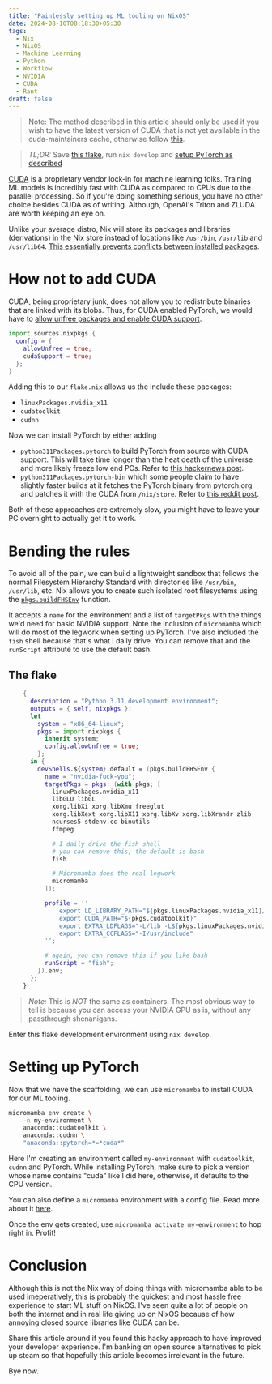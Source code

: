 ```yaml
---
title: "Painlessly setting up ML tooling on NixOS"
date: 2024-08-10T08:18:30+05:30
tags:
  - Nix
  - NixOS
  - Machine Learning
  - Python
  - Workflow
  - NVIDIA
  - CUDA
  - Rant
draft: false
---
```


> Note: The method described in this article should only be used if you wish to have the latest version of CUDA that is
not yet available in the cuda-maintainers cache, otherwise follow [this](https://app.cachix.org/cache/cuda-maintainers#pull).

> *TL;DR:* Save [this flake](#the-flake), run `nix develop` and [setup PyTorch as described](#setting-up-pytorch)

[CUDA](https://en.wikipedia.org/wiki/CUDA) is a proprietary vendor lock-in for machine learning folks.
Training ML models is incredibly fast with CUDA as compared to CPUs due to the parallel
processing. So if you're doing something serious, you have no other choice besides CUDA as of writing.
Although, OpenAI's Triton and ZLUDA are worth keeping an eye on.

Unlike your average distro, Nix will store its packages and libraries (derivations) in the Nix store instead of
locations like `/usr/bin`, `/usr/lib` and `/usr/lib64`. [This essentially prevents conflicts between installed packages](https://zero-to-nix.com/concepts/nix-store).

# How not to add CUDA

CUDA, being proprietary junk, does not allow you to redistribute
binaries that are linked with its blobs. Thus, for CUDA enabled PyTorch, we would have to [allow unfree
packages and enable CUDA support](https://discourse.nixos.org/t/pytorch-and-cuda-torch-not-compiled-with-cuda-enabled/11272/2).

```nix
import sources.nixpkgs {
  config = {
    allowUnfree = true;
    cudaSupport = true;
  };
}
```

Adding this to our `flake.nix` allows us the include these packages:
- `linuxPackages.nvidia_x11`
- `cudatoolkit`
- `cudnn`

Now we can install PyTorch by either adding
- `python311Packages.pytorch` to build PyTorch from source with CUDA support. This will take time longer than the heat death of the universe and more likely freeze low end PCs.
Refer to [this hackernews post](https://news.ycombinator.com/item?id=32931486).
- `python311Packages.pytorch-bin` which some people claim to have slightly faster builds at it
fetches the PyTorch binary from pytorch.org and patches it with the CUDA from `/nix/store`.
Refer to  [this reddit post](https://www.reddit.com/r/NixOS/comments/195pzdb/speeding_up_python311packagestorchwithcuda_build/).

Both of these approaches are extremely slow, you might have to leave your PC overnight to actually get it to work.

# Bending the rules

To avoid all of the pain, we can build a lightweight sandbox that follows the normal Filesystem Hierarchy Standard with directories like `/usr/bin`, `/usr/lib`, etc.
Nix allows you to create such isolated root filesystems using the [`pkgs.buildFHSEnv`](https://ryantm.github.io/nixpkgs/builders/special/fhs-environments/) function.

It accepts a `name` for the environment and a list of `targetPkgs` with the things we'd need for basic NVIDIA support.
Note the inclusion of `micromamba` which will do most of the legwork when setting up PyTorch.
I've also included the `fish` shell because that's what I daily drive. You can remove that and the `runScript` attribute
to use the default bash.

## The flake

```nix
    {
      description = "Python 3.11 development environment";
      outputs = { self, nixpkgs }:
      let
        system = "x86_64-linux";
        pkgs = import nixpkgs {
          inherit system;
          config.allowUnfree = true;
        };
      in {
        devShells.${system}.default = (pkgs.buildFHSEnv {
          name = "nvidia-fuck-you";
          targetPkgs = pkgs: (with pkgs; [
            linuxPackages.nvidia_x11
            libGLU libGL
            xorg.libXi xorg.libXmu freeglut
            xorg.libXext xorg.libX11 xorg.libXv xorg.libXrandr zlib 
            ncurses5 stdenv.cc binutils
            ffmpeg

            # I daily drive the fish shell
            # you can remove this, the default is bash
            fish

            # Micromamba does the real legwork
            micromamba
          ]);

          profile = ''
              export LD_LIBRARY_PATH="${pkgs.linuxPackages.nvidia_x11}/lib"
              export CUDA_PATH="${pkgs.cudatoolkit}"
              export EXTRA_LDFLAGS="-L/lib -L${pkgs.linuxPackages.nvidia_x11}/lib"
              export EXTRA_CCFLAGS="-I/usr/include"
          '';

          # again, you can remove this if you like bash
          runScript = "fish";
        }).env;
      };
    }
```

> *Note:* This is _NOT_ the same as containers. The most obvious way to tell is because
you can access your NVIDIA GPU as is, without any passthrough shenanigans.

Enter this flake development environment using `nix develop`.

# Setting up PyTorch

Now that we have the scaffolding, we can use `micromamba` to install CUDA for our ML tooling.

```sh
micromamba env create \
    -n my-environment \
    anaconda::cudatoolkit \
    anaconda::cudnn \
    "anaconda::pytorch=*=*cuda*"
```

Here I'm creating an environment called `my-environment` with `cudatoolkit`, `cudnn` and PyTorch. While installing PyTorch, make sure to
pick a version whose name contains "cuda" like I did here, otherwise, it defaults to the CPU version.

You can also define a `micromamba` environment with a config file. Read more about it [here](https://conda.io/projects/conda/en/latest/user-guide/manage-environments.html).

Once the env gets created, use `micromamba activate my-environment` to hop right in. Profit!

# Conclusion

Although this is not the Nix way of doing things with micromamba able to be used imeperatively, this is probably the quickest
and most hassle free experience to start ML stuff on NixOS. I've seen quite a lot of people on both the internet and in real life
giving up on NixOS because of how annoying closed source libraries like CUDA can be.

Share this article around if you found this hacky approach to have improved your developer experience. I'm banking on open source alternatives to pick up steam
so that hopefully this article becomes irrelevant in the future.

Bye now.
